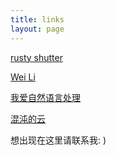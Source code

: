 ```yaml
---
title: links
layout: page
---
```


[rusty shutter](http://lhzhang.com/)

[Wei Li](http://liweithu.me/)

[我爱自然语言处理](http://www.52nlp.cn/)

[混沌的云](http://blog.zerob13.in/)

想出现在这里请联系我: )

